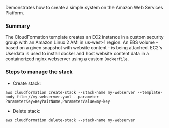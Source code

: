 Demonstrates how to create a simple system on the Amazon Web Services Platform.

### Summary
The CloudFormation template creates an EC2 instance in a custom security group with an Amazon Linux 2 AMI in us-west-1 region. An EBS volume - based on a given snapshot with website content - is being attached. EC2's Userdata is used to install docker and host website content data in a containerized nginx webserver using a custom ```Dockerfile```.

### Steps to manage the stack
* Create stack:
```console
aws cloudformation create-stack --stack-name my-webserver --template-body file://my-webserver.yaml --parameter ParameterKey=KeyPairName,ParameterValue=my-key
```

* Delete stack:
```console
aws cloudformation delete-stack --stack-name my-webserver
```
